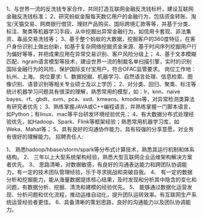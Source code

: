 1、与世界一流的反洗钱专家合作，共同打造互联网金融反洗钱标杆，建设互联网金融反洗钱标准；
2、研究蚂蚁金服每天数亿用户的金融行为，包括资金转账、淘宝/天猫交易、网商银行借贷、理财产品购买、国际跨境汇款等等，并基于分类、标注、聚类等机器学习手段，从中挖掘出异常金融行为，如信用卡套现、非法集资、毒品交易洗钱等；
3、基于整个蚂蚁的大数据，挖掘客户的360度特征，在客户身份识别上做出创新，如基于复杂网络挖掘资金来源、基于时间序列挖掘用户行为偏好等等，并把成果应用在异常交易识别、客户风险分级上；
4、基于文本模糊匹配、ngram语言模型等技术，建设世界一流的制裁名单扫描引擎，实时的识别国际金融行为的风险，保护国际支付宝用户，符合OFAC监管要求。
岗位工作地：杭州、上海。
岗位要求:
1、数据挖掘、机器学习、自然语言处理、信息检索、图像识别、语音识别等相关专业硕士及以上学历；
2、对分类、回归、聚类、标注等统计机器学习问题具有很深的理解，熟悉常用的模型，如：lr、knn、naive bayes、rf、gbdt、svm、pca、svd、kmeans、kmodes等，对异常检测类算法有研究者优先；
3、熟练掌握JAVA或C++编程语言，并熟练掌握一门脚本语言，如Python；有linux、mac等平台研发环境经验优先；
4、有大数据分布式处理经验优先，如Hadoop、Spark、Flink等框架经验；熟悉常用机器学习库，如Weka、Mahat等；
5、具有良好的沟通协作能力，具有较强的分享意愿，对业务有很好的理解能力。
招聘责任人:


1、 熟悉hadoop/hbase/storm/spark等分布式计算技术，熟悉其运行机制和体系结构。
2、 三年以上大型系统架构经验，熟悉大型互联网企业运维架构解决方案者优先。
3、 思路清晰，对数据敏感，有良好的沟通表达能力和跨团队协调能力，有一定的技术团队管理经验，乐于寻求挑战和突破自我。
4、 有一定的数据分析和挖掘能力，能从海量数据提炼核心结果，及时发现和分析其中隐含的变化和问题，有数据分析、挖掘、清洗和建模的经验优先。
5、 能够通过数据化运营发现、分析问题和优化流程，推动运维自动化，提升团队运转效率。有互联网生产系统运营经验者更佳。
6、具备清晰的策划思路，良好的沟通能力以及团队协调能力。
